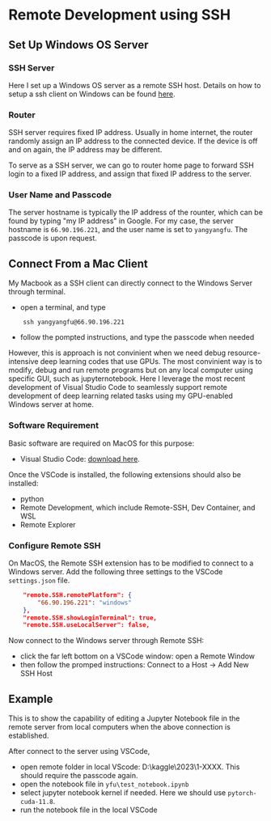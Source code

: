 # Remote Development using SSH

## Set Up Windows OS Server

### SSH Server

Here I set up a Windows OS server as a remote SSH host. 
Details on how to setup a ssh client on Windows can be found [here](https://learn.microsoft.com/en-us/windows-server/administration/openssh/openssh_install_firstuse?tabs=gui).


### Router
SSH server requires fixed IP address. 
Usually in home internet, the router randomly assign an IP address to the connected device. 
If the device is off and on again, the IP address may be different.

To serve as a SSH server, we can go to router home page to forward SSH login to a fixed IP address, and assign that fixed IP address to the server.

### User Name and Passcode

The server hostname is typically the IP address of the rounter, which can be found by typing "my IP address" in Google.
For my case, the server hostname is `66.90.196.221`, and the user name is set to `yangyangfu`.
The passcode is upon request.

## Connect From a Mac Client

My Macbook as a SSH client can directly connect to the Windows Server through terminal. 

- open a terminal, and type

``` 
    ssh yangyangfu@66.90.196.221
```

- follow the pompted instructions, and type the passcode when needed

However, this is approach is not convinient when we need debug resource-intensive deep learning codes that use GPUs. 
The most convinient way is to modify, debug and run remote programs but on any local computer using specific GUI, such as jupyternotebook.
Here I leverage the most recent development of Visual Studio Code to seamlessly support remote development of deep learning related tasks using my GPU-enabled Windows server at home.

### Software Requirement

Basic software are required on MacOS for this purpose:
- Visual Studio Code: [download here](https://code.visualstudio.com).

Once the VSCode is installed, the following extensions should also be installed:
- python
- Remote Development, which include Remote-SSH, Dev Container, and WSL
- Remote Explorer

### Configure Remote SSH
On MacOS, the Remote SSH extension has to be modified to connect to a Windows server. Add the following three settings to the VSCode `settings.json` file.

```json
    "remote.SSH.remotePlatform": {
        "66.90.196.221": "windows"
    },
    "remote.SSH.showLoginTerminal": true,
    "remote.SSH.useLocalServer": false,

```

Now connect to the Windows server through Remote SSH:
- click the far left bottom on a VSCode window: open a Remote Window
- then follow the promped instructions: Connect to a Host -> Add New SSH Host 

## Example

This is to show the capability of editing a Jupyter Notebook file in the remote server from local computers when the above connection is established.

After connect to the server using VSCode, 

- open remote folder in local VScode: D:\kaggle\2023\1-XXXX. This should require the passcode again.
- open the notebook file in `yfu\test_notebook.ipynb`
- select jupyter notebook kernel if needed. Here we should use `pytorch-cuda-11.8`.
- run the notebook file in the local VSCode
